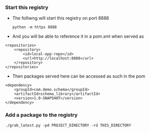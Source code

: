 ### Start this registry 
- The folliwng will start this registry on port 8888
  
  `python -m https 8888`

- And you will be able to reference it in a pom.xml when served as

```
<repositories>
    <repository>
        <id>local-app-repo</id>
        <url>http://localhost:8888</url>
    </repository>
</repositories>
```
- Then packages served here can be accessed as such in the pom
```
<dependency>
    <groupId>com.demo.schema</groupId>
    <artifactId>schema_library</artifactId>
    <version>1.0-SNAPSHOT</version>
</dependency>
```

### Add a package to the registry

`./grab_latest.py -pd PROJECT_DIRECTORY -rd THIS_DIRECTORY`